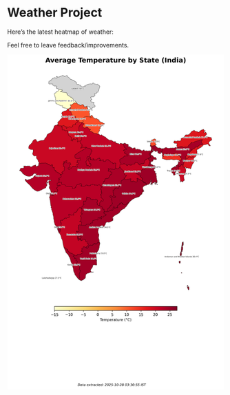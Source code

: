 # Weather Project

Here’s the latest heatmap of weather:

Feel free to leave feedback/improvements.

![India Heatmap](docs/assets/india_heatmap.png?v=FFEB9A)
